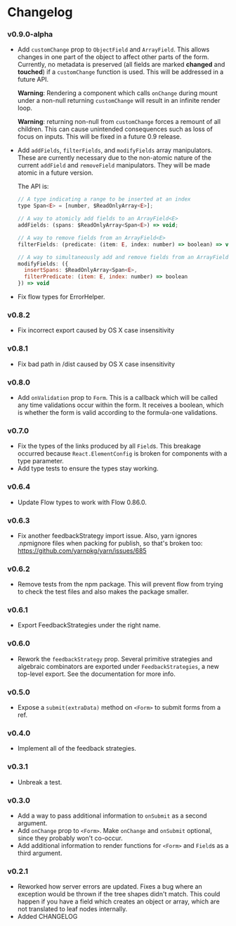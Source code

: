 # Changelog

### v0.9.0-alpha

- Add `customChange` prop to `ObjectField` and `ArrayField`. This allows changes in one part of the object to affect other parts of the form. Currently, no metadata is preserved (all fields are marked **changed** and **touched**) if a `customChange` function is used. This will be addressed in a future API.

  **Warning**: Rendering a component which calls `onChange` during mount under a non-null returning `customChange` will result in an infinite render loop.

  **Warning**: returning non-null from `customChange` forces a remount of all children. This can cause unintended consequences such as loss of focus on inputs. This will be fixed in a future 0.9 release.

- Add `addFields`, `filterFields`, and `modifyFields` array manipulators. These are currently necessary due to the non-atomic nature of the current `addField` and `removeField` manipulators. They will be made atomic in a future version.

  The API is:

  ```jsx
  // A type indicating a range to be inserted at an index
  type Span<E> = [number, $ReadOnlyArray<E>];

  // A way to atomicly add fields to an ArrayField<E>
  addFields: (spans: $ReadOnlyArray<Span<E>) => void;

  // A way to remove fields from an ArrayField<E>
  filterFields: (predicate: (item: E, index: number) => boolean) => void

  // A way to simultaneously add and remove fields from an ArrayField<E>
  modifyFields: ({
    insertSpans: $ReadOnlyArray<Span<E>,
    filterPredicate: (item: E, index: number) => boolean
  }) => void
  ```

- Fix flow types for ErrorHelper.

### v0.8.2

- Fix incorrect export caused by OS X case insensitivity

### v0.8.1

- Fix bad path in /dist caused by OS X case insensitivity

### v0.8.0

- Add `onValidation` prop to `Form`. This is a callback which will be called any time validations occur within the form. It receives a boolean, which is whether the form is valid according to the formula-one validations.

### v0.7.0

- Fix the types of the links produced by all `Field`s. This breakage occurred because `React.ElementConfig` is broken for components with a type parameter.
- Add type tests to ensure the types stay working.

### v0.6.4

- Update Flow types to work with Flow 0.86.0.

### v0.6.3

- Fix another feedbackStrategy import issue. Also, yarn ignores .npmignore files when packing for publish, so that's broken too: https://github.com/yarnpkg/yarn/issues/685

### v0.6.2

- Remove tests from the npm package. This will prevent flow from trying to check the test files and also makes the package smaller.

### v0.6.1

- Export FeedbackStrategies under the right name.

### v0.6.0

- Rework the `feedbackStrategy` prop. Several primitive strategies and algebraic combinators are exported under `FeedbackStrategies`, a new top-level export. See the documentation for more info.

### v0.5.0

- Expose a `submit(extraData)` method on `<Form>` to submit forms from a ref.

### v0.4.0

- Implement all of the feedback strategies.

### v0.3.1

- Unbreak a test.

### v0.3.0

- Add a way to pass additional information to `onSubmit` as a second argument.
- Add `onChange` prop to `<Form>`. Make `onChange` and `onSubmit` optional, since they probably won't co-occur.
- Add additional information to render functions for `<Form>` and `Field`s as a third argument.

### v0.2.1

- Reworked how server errors are updated. Fixes a bug where an exception would be thrown if the tree shapes didn't match. This could happen if you have a field which creates an object or array, which are not translated to leaf nodes internally.
- Added CHANGELOG
